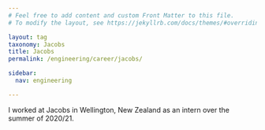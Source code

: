 ```yaml
---
# Feel free to add content and custom Front Matter to this file.
# To modify the layout, see https://jekyllrb.com/docs/themes/#overriding-theme-defaults

layout: tag
taxonomy: Jacobs
title: Jacobs
permalink: /engineering/career/jacobs/

sidebar:
  nav: engineering

---
```


I worked at Jacobs in Wellington, New Zealand as an intern over the summer of 2020/21.
